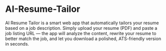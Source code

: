 # AI-Resume-Tailor
AI Resume Tailor is a smart web app that automatically tailors your resume based on a job description. Simply upload your resume (PDF) and paste a job listing URL — the app will analyze the content, rewrite your resume to better match the job, and let you download a polished, ATS-friendly version in seconds.
